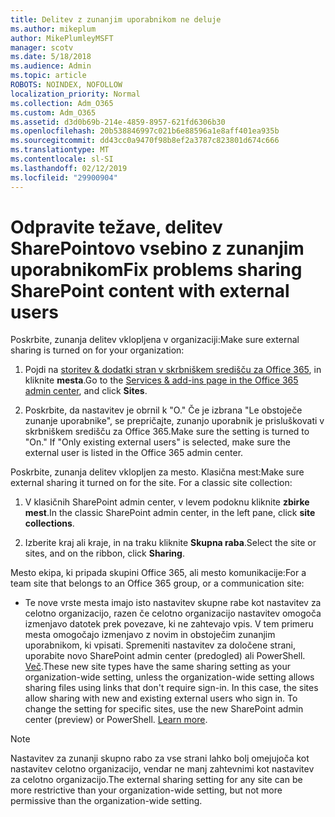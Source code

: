 ```yaml
---
title: Delitev z zunanjim uporabnikom ne deluje
ms.author: mikeplum
author: MikePlumleyMSFT
manager: scotv
ms.date: 5/18/2018
ms.audience: Admin
ms.topic: article
ROBOTS: NOINDEX, NOFOLLOW
localization_priority: Normal
ms.collection: Adm_O365
ms.custom: Adm_O365
ms.assetid: d3d0b69b-214e-4859-8957-621fd6306b30
ms.openlocfilehash: 20b538846997c021b6e88596a1e8aff401ea935b
ms.sourcegitcommit: dd43cc0a9470f98b8ef2a3787c823801d674c666
ms.translationtype: MT
ms.contentlocale: sl-SI
ms.lasthandoff: 02/12/2019
ms.locfileid: "29900904"
---
```

# <a name="fix-problems-sharing-sharepoint-content-with-external-users"></a><span data-ttu-id="d9cdd-102">Odpravite težave, delitev SharePointovo vsebino z zunanjim uporabnikom</span><span class="sxs-lookup"><span data-stu-id="d9cdd-102">Fix problems sharing SharePoint content with external users</span></span>

<span data-ttu-id="d9cdd-103">Poskrbite, zunanja delitev vklopljena v organizaciji:</span><span class="sxs-lookup"><span data-stu-id="d9cdd-103">Make sure external sharing is turned on for your organization:</span></span>
  
1. <span data-ttu-id="d9cdd-104">Pojdi na [storitev &amp; dodatki stran v skrbniškem središču za Office 365](https://portal.office.com/adminportal/home#/Settings/ServicesAndAddIns), in kliknite **mesta**.</span><span class="sxs-lookup"><span data-stu-id="d9cdd-104">Go to the [Services &amp; add-ins page in the Office 365 admin center](https://portal.office.com/adminportal/home#/Settings/ServicesAndAddIns), and click **Sites**.</span></span>
    
2. <span data-ttu-id="d9cdd-p101">Poskrbite, da nastavitev je obrnil k "O." Če je izbrana "Le obstoječe zunanje uporabnike", se prepričajte, zunanjo uporabnik je prisluškovati v skrbniškem središču za Office 365.</span><span class="sxs-lookup"><span data-stu-id="d9cdd-p101">Make sure the setting is turned to "On." If "Only existing external users" is selected, make sure the external user is listed in the Office 365 admin center.</span></span>
    
<span data-ttu-id="d9cdd-p102">Poskrbite, zunanja delitev vklopljen za mesto. Klasična mest:</span><span class="sxs-lookup"><span data-stu-id="d9cdd-p102">Make sure external sharing it turned on for the site. For a classic site collection:</span></span>
  
1. <span data-ttu-id="d9cdd-109">V klasičnih SharePoint admin center, v levem podoknu kliknite **zbirke mest**.</span><span class="sxs-lookup"><span data-stu-id="d9cdd-109">In the classic SharePoint admin center, in the left pane, click **site collections**.</span></span>
    
2. <span data-ttu-id="d9cdd-110">Izberite kraj ali kraje, in na traku kliknite **Skupna raba**.</span><span class="sxs-lookup"><span data-stu-id="d9cdd-110">Select the site or sites, and on the ribbon, click **Sharing**.</span></span>
    
<span data-ttu-id="d9cdd-111">Mesto ekipa, ki pripada skupini Office 365, ali mesto komunikacije:</span><span class="sxs-lookup"><span data-stu-id="d9cdd-111">For a team site that belongs to an Office 365 group, or a communication site:</span></span>
  
- <span data-ttu-id="d9cdd-p103">Te nove vrste mesta imajo isto nastavitev skupne rabe kot nastavitev za celotno organizacijo, razen če celotno organizacijo nastavitev omogoča izmenjavo datotek prek povezave, ki ne zahtevajo vpis. V tem primeru mesta omogočajo izmenjavo z novim in obstoječim zunanjim uporabnikom, ki vpisati. Spremeniti nastavitev za določene strani, uporabite novo SharePoint admin center (predogled) ali PowerShell. [Več](https://go.microsoft.com/fwlink/?linkid=871863).</span><span class="sxs-lookup"><span data-stu-id="d9cdd-p103">These new site types have the same sharing setting as your organization-wide setting, unless the organization-wide setting allows sharing files using links that don't require sign-in. In this case, the sites allow sharing with new and existing external users who sign in. To change the setting for specific sites, use the new SharePoint admin center (preview) or PowerShell. [Learn more](https://go.microsoft.com/fwlink/?linkid=871863).</span></span>
    
> [!NOTE]
> <span data-ttu-id="d9cdd-116">Nastavitev za zunanji skupno rabo za vse strani lahko bolj omejujoča kot nastavitev celotno organizacijo, vendar ne manj zahtevnimi kot nastavitev za celotno organizacijo.</span><span class="sxs-lookup"><span data-stu-id="d9cdd-116">The external sharing setting for any site can be more restrictive than your organization-wide setting, but not more permissive than the organization-wide setting.</span></span> 
  

